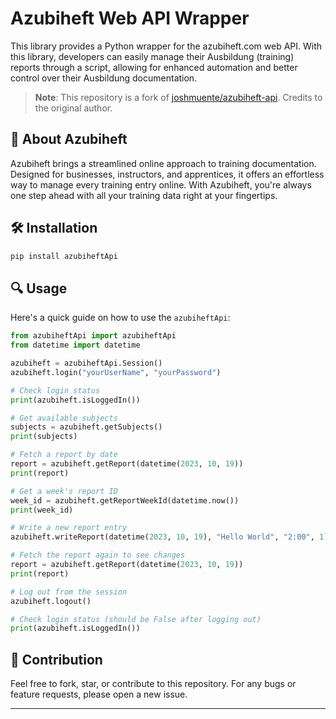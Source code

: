 # Azubiheft Web API Wrapper


This library provides a Python wrapper for the azubiheft.com web API. With this library, developers can easily manage their Ausbildung (training) reports through a script, allowing for enhanced automation and better control over their Ausbildung documentation.

> **Note**: This repository is a fork of [joshmuente/azubiheft-api](https://github.com/joshmuente/azubiheft-api). Credits to the original author.

## 📖 About Azubiheft

Azubiheft brings a streamlined online approach to training documentation. Designed for businesses, instructors, and apprentices, it offers an effortless way to manage every training entry online. With Azubiheft, you're always one step ahead with all your training data right at your fingertips.

## 🛠 Installation

```bash
pip install azubiheftApi
```

## 🔍 Usage

Here's a quick guide on how to use the `azubiheftApi`:

```python
from azubiheftApi import azubiheftApi
from datetime import datetime

azubiheft = azubiheftApi.Session()
azubiheft.login("yourUserName", "yourPassword")

# Check login status
print(azubiheft.isLoggedIn())

# Get available subjects
subjects = azubiheft.getSubjects()
print(subjects)

# Fetch a report by date
report = azubiheft.getReport(datetime(2023, 10, 19))
print(report)

# Get a week's report ID
week_id = azubiheft.getReportWeekId(datetime.now())
print(week_id)

# Write a new report entry
azubiheft.writeReport(datetime(2023, 10, 19), "Hello World", "2:00", 1)

# Fetch the report again to see changes
report = azubiheft.getReport(datetime(2023, 10, 19))
print(report)

# Log out from the session
azubiheft.logout()

# Check login status (should be False after logging out)
print(azubiheft.isLoggedIn())
```

## 🌱 Contribution

Feel free to fork, star, or contribute to this repository. For any bugs or feature requests, please open a new issue.

---
